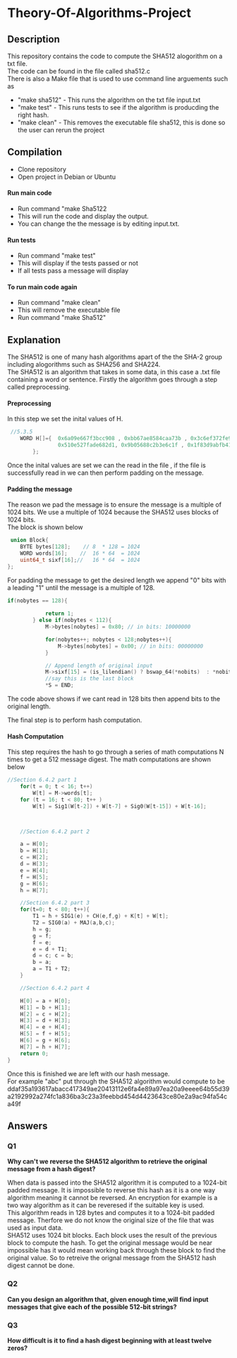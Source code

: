 # Theory-Of-Algorithms-Project

## Description
This repository contains the code to compute the SHA512 alogorithm on a txt file.<br>
The code can be found in the file called sha512.c<br>
There is also a Make file that is used to use command line arguements such as
* "make sha512" - This runs the algorithm on the txt file input.txt
* "make test" - This runs tests to see if the algorithm is producding the right hash.
* "make clean" - This removes the executable file sha512, this is done so the user can rerun the project


## Compilation 
* Clone repository
* Open project in Debian or Ubuntu
#### Run main code
* Run command "make Sha5122
* This will run the code and display the output.
* You can change the the message is by editing input.txt.

#### Run tests
* Run command "make test"
* This will display if the tests passed or not
* If all tests pass a message will display

#### To run main code again
* Run command "make clean"
* This will remove the executable file
* Run command "make Sha512"



## Explanation
The SHA512 is one of many hash algorithms apart of the the SHA-2 group including alogorithms such as SHA256 and SHA224. <br>
The SHA512 is an algorithm that takes in some data, in this case a .txt file containing a word or sentence.
Firstly the algorithm goes through a step called preprocessing.
#### Preprocessing
In this step we set the inital values of H.
```C
 //5.3.5 
    WORD H[]={  0x6a09e667f3bcc908 , 0xbb67ae8584caa73b , 0x3c6ef372fe94f82b , 0xa54ff53a5f1d36f1, 
                0x510e527fade682d1, 0x9b05688c2b3e6c1f , 0x1f83d9abfb41bd6b, 0x5be0cd19137e2179
        };
```
Once the inital values are set we can the read in the file , if the file is successfully read in we can then perform padding on the message.
#### Padding the message
The reason we pad the message is to ensure the message is a multiple of 1024 bits. We use a multiple of 1024 because the SHA512 uses blocks of 1024 bits.<br>
The block is shown below
```C
 union Block{
    BYTE bytes[128];    // 8  * 128 = 1024
    WORD words[16];    //  16 * 64  = 1024
    uint64_t sixf[16];//   16 * 64  = 1024
};
```
For padding the message to get the desired length we append "0" bits with a leading "1" until the message is a multiple of 128. 
```C
if(nobytes == 128){      
            
            return 1;
        } else if(nobytes < 112){
            M->bytes[nobytes] = 0x80; // in bits: 10000000

            for(nobytes++; nobytes < 128;nobytes++){
                M->bytes[nobytes] = 0x00; // in bits: 00000000
            }

            // Append length of original input
            M->sixf[15] = (is_lilendian() ? bswap_64(*nobits)  : *nobits);
            //say this is the last block
            *S = END;
```
The code above shows if we cant read in 128 bits then append bits to the original length.

The final step is to perform hash computation.

#### Hash Computation
This step requires the hash to go through a series of math computations N times to get a 512 message digest.
The math computations are shown below
```C
//Section 6.4.2 part 1
    for(t = 0; t < 16; t++)
        W[t] = M->words[t];
    for (t = 16; t < 80; t++ )
        W[t] = Sig1(W[t-2]) + W[t-7] + Sig0(W[t-15]) + W[t-16];



    //Section 6.4.2 part 2

    a = H[0]; 
    b = H[1]; 
    c = H[2]; 
    d = H[3]; 
    e = H[4]; 
    f = H[5]; 
    g = H[6]; 
    h = H[7];

    //Section 6.4.2 part 3
    for(t=0; t < 80; t++){
        T1 = h + SIG1(e) + CH(e,f,g) + K[t] + W[t];
        T2 = SIG0(a) + MAJ(a,b,c);
        h = g; 
        g = f; 
        f = e; 
        e = d + T1; 
        d = c; c = b; 
        b = a; 
        a = T1 + T2;
    }

    //Section 6.4.2 part 4

    H[0] = a + H[0]; 
    H[1] = b + H[1]; 
    H[2] = c + H[2]; 
    H[3] = d + H[3]; 
    H[4] = e + H[4]; 
    H[5] = f + H[5]; 
    H[6] = g + H[6]; 
    H[7] = h + H[7];
    return 0;
}
```
Once this is finished we are left with our hash message. <br>
For example "abc" put through the SHA512 algorithm would compute to be ddaf35a193617abacc417349ae20413112e6fa4e89a97ea20a9eeee64b55d39a2192992a274fc1a836ba3c23a3feebbd454d4423643ce80e2a9ac94fa54ca49f


## Answers 

### Q1

<b>Why can't we reverse the SHA512 algorithm to retrieve the original message from a hash digest?</b><br>

When data is passed into the SHA512 algorithm it is computed to a 1024-bit padded message. It is impossible to reverse this hash as it is a
one way algorithm meaning it cannot be reversed. An encryption for example is a two way algorithm as it can be reveresed if the suitable key is used.<br>
This algorithm reads in 128 bytes and computes it to a 1024-bit padded message. Therfore we do not know the original size of the file that was used as input data.<br>
SHA512 uses 1024 bit blocks. Each block uses the result of the previous block to compute the hash. To get the original message would be near impossible has it would mean working back through these block to find the original value. So to retreive the orignal message from the SHA512 hash digest cannot be done.


### Q2

<b>Can you design an algorithm that, given enough time,will find input messages that give each of the possible 512-bit strings?</b>



### Q3

<b>How difficult is it to find a hash digest beginning with at least twelve zeros?</b>



